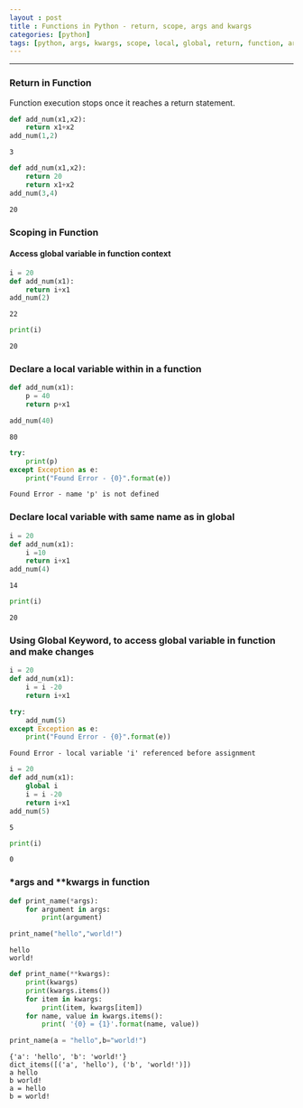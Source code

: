 ```yaml
---
layout : post
title : Functions in Python - return, scope, args and kwargs
categories: [python]
tags: [python, args, kwargs, scope, local, global, return, function, argument]
---
```


---

### Return in Function
Function execution stops once it reaches a return statement.


```python
def add_num(x1,x2):
    return x1+x2
add_num(1,2)
```



>
    3




```python
def add_num(x1,x2):
    return 20
    return x1+x2
add_num(3,4)
```



>
    20



### Scoping in Function

#### Access global variable in function context


```python
i = 20
def add_num(x1):
    return i+x1
add_num(2)
```



>
    22




```python
print(i)
```
>
    20
    

### Declare a local variable within in a function


```python
def add_num(x1):
    p = 40
    return p+x1

add_num(40)
```



>
    80




```python
try:
    print(p)
except Exception as e:
    print("Found Error - {0}".format(e))
```
>
    Found Error - name 'p' is not defined
    

### Declare local variable with same name as in global


```python
i = 20
def add_num(x1):
    i =10
    return i+x1
add_num(4)
```



>
    14




```python
print(i)
```
>
    20
    

### Using Global Keyword, to access global variable in function and make changes


```python
i = 20
def add_num(x1):
    i = i -20
    return i+x1

try:
    add_num(5)
except Exception as e:
    print("Found Error - {0}".format(e))
```
>
    Found Error - local variable 'i' referenced before assignment
    


```python
i = 20
def add_num(x1):
    global i
    i = i -20
    return i+x1
add_num(5)
```



>
    5




```python
print(i)
```
>
    0
    

### \*args and \*\*kwargs in function


```python
def print_name(*args):
    for argument in args:
        print(argument)

print_name("hello","world!")
```
>
    hello
    world!
    


```python
def print_name(**kwargs):
    print(kwargs)
    print(kwargs.items())
    for item in kwargs:
        print(item, kwargs[item])
    for name, value in kwargs.items():
        print( '{0} = {1}'.format(name, value))

print_name(a = "hello",b="world!")
```
>
    {'a': 'hello', 'b': 'world!'}
    dict_items([('a', 'hello'), ('b', 'world!')])
    a hello
    b world!
    a = hello
    b = world!
    
